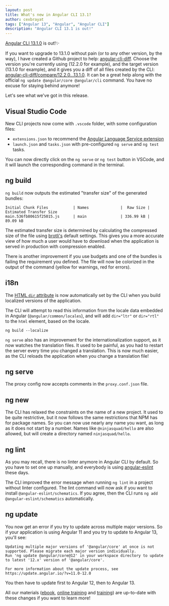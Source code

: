 ```yaml
---
layout: post
title: What's new in Angular CLI 13.1?
author: cexbrayat
tags: ["Angular 13", "Angular", "Angular CLI"]
description: "Angular CLI 13.1 is out!"
---
```


[Angular CLI 13.1.0](https://github.com/angular/angular-cli/releases/tag/13.1.0) is out!✨

If you want to upgrade to 13.1.0 without pain (or to any other version, by the way), I have created a Github project to help: [angular-cli-diff](https://github.com/cexbrayat/angular-cli-diff). Choose the version you're currently using (12.2.0 for example), and the target version (13.1.0 for example), and it gives you a diff of all files created by the CLI: [angular-cli-diff/compare/12.2.0...13.1.0](https://github.com/cexbrayat/angular-cli-diff/compare/12.2.0...13.1.0).
It can be a great help along with the official `ng update @angular/core @angular/cli` command.
You have no excuse for staying behind anymore!

Let's see what we've got in this release.

## Visual Studio Code

New CLI projects now come with `.vscode` folder, with some configuration files:

- `extensions.json` to recommend the [Angular Language Service extension](https://marketplace.visualstudio.com/items?itemName=Angular.ng-template)
- `launch.json` and `tasks.json` with pre-configured `ng serve` and `ng test` tasks.

You can now directly click on the `ng serve` or `ng test` button in VSCode,
and it will launch the corresponding command in the terminal.

## ng build

`ng build` now outputs the estimated "transfer size" of the generated bundles:

    Initial Chunk Files           | Names              |  Raw Size | Estimated Transfer Size
    main.536fb80615f25015.js      | main               | 336.99 kB |                89.09 kB

The estimated transfer size is determined by calculating the compressed size of the file using [brotli's](https://github.com/google/brotli) default settings.
This gives you a more accurate view of how much a user would have to download
when the application is served in production with compression enabled.

There is another improvement if you use budgets
and one of the bundles is failing the requirement you defined.
The file will now be colorized in the output of the command
(yellow for warnings, red for errors).

## i18n

The [HTML `dir` attribute](https://developer.mozilla.org/en-US/docs/Web/HTML/Global_attributes/dir) is now automatically set by the CLI when you build localized versions of the application.

The CLI will attempt to read this information from the locale data embedded in Angular (`@angular/common/locales`), and will add `dir="ltr"` or `dir="rtl"` to the `html` element,
based on the locale.

    ng build --localize

`ng serve` also has an improvement for the internationalization support,
as it now watches the translation files.
It used to be painful, as you had to restart the server every time you changed a translation.
This is now much easier, as the CLI reloads the application when you change a translation file!

## ng serve

The proxy config now accepts comments in the `proxy.conf.json` file.

## ng new

The CLI has relaxed the constraints on the name of a new project.
It used to be quite restrictive,
but it now follows the same restrictions that NPM has for package names.
So you can now use nearly any name you want, as long as it does not start by a number.
Names like `@ninjasquad/hello` are also allowed, but will create a directory named `ninjasquad/hello`.

## ng lint

As you may recall, there is no linter anymore in Angular CLI by default.
So you have to set one up manually, and everybody is using [angular-eslint](https://github.com/angular-eslint/angular-eslint) these days.

The CLI improved the error message when running `ng lint` in a project without linter configured.
The lint command will now ask if you want to install `@angular-eslint/schematics`.
If you agree, then the CLI runs `ng add @angular-eslint/schematics` automatically.

## ng update

You now get an error if you try to update across multiple major versions.
So if your application is using Angular&nbsp;11 and you try to update to Angular&nbsp;13,
you'll see:

    Updating multiple major versions of '@angular/core' at once is not supported. Please migrate each major version individually.
    Run 'ng update @angular/core@12' in your workspace directory to update to latest '12.x' version of '@angular/core'.

    For more information about the update process, see https://update.angular.io/?v=11.0-12.0

You then have to update first to Angular&nbsp;12, then to Angular&nbsp;13.

All our materials ([ebook](https://books.ninja-squad.com/angular), [online training](https://angular-exercises.ninja-squad.com/) and [training](https://ninja-squad.com/training/angular)) are up-to-date with these changes if you want to learn more!

